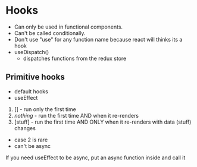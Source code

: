 # Hooks

- Can only be used in functional components.
- Can't be called conditionally.
- Don't use "use" for any function name because react will thinks its a hook
- useDispatch()
  - dispatches functions from the redux store

## Primitive hooks

- default hooks
- useEffect

1. [] - run only the first time
2. _nothing_ - run the first time AND when it re-renders
3. [stuff] - run the first time AND ONLY when it re-renders with data (stuff) changes

- case 2 is rare
- can't be async

If you need useEffect to be async, put an async function inside and call it 
